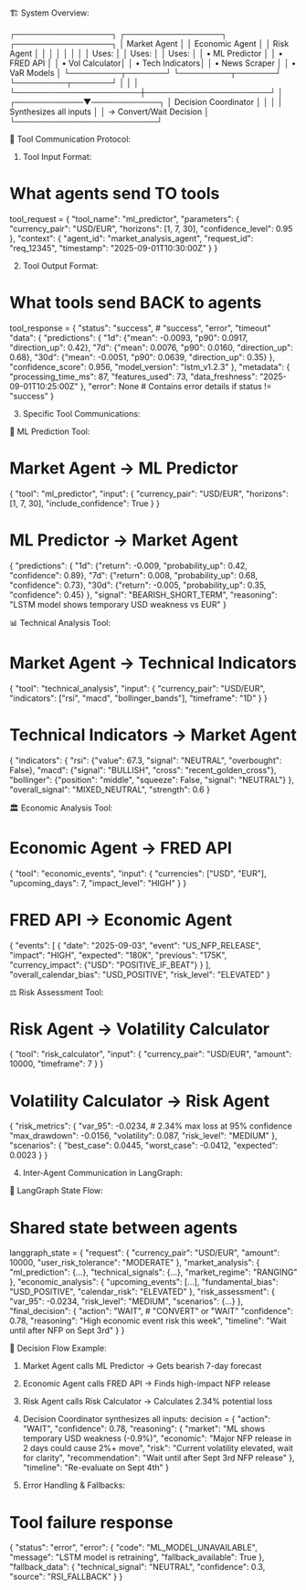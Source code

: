 
  🏗️ System Overview:

  ┌─────────────────┐    ┌─────────────────┐    ┌─────────────────┐
  │  Market Agent   │    │ Economic Agent  │    │ Risk Agent      │
  │                 │    │                 │    │                 │
  │ Uses:           │    │ Uses:           │    │ Uses:           │
  │ • ML Predictor  │    │ • FRED API      │    │ • Vol Calculator│
  │ • Tech Indicators│    │ • News Scraper  │    │ • VaR Models    │
  └─────────┬───────┘    └─────────┬───────┘    └─────────┬───────┘
            │                      │                      │
            └──────────────────────┼──────────────────────┘
                                   │
                      ┌────────────▼────────────┐
                      │ Decision Coordinator    │
                      │                         │
                      │ Synthesizes all inputs  │
                      │ → Convert/Wait Decision │
                      └─────────────────────────┘

  🔧 Tool Communication Protocol:

  1. Tool Input Format:

  # What agents send TO tools
  tool_request = {
      "tool_name": "ml_predictor",
      "parameters": {
          "currency_pair": "USD/EUR",
          "horizons": [1, 7, 30],
          "confidence_level": 0.95
      },
      "context": {
          "agent_id": "market_analysis_agent",
          "request_id": "req_12345",
          "timestamp": "2025-09-01T10:30:00Z"
      }
  }

  2. Tool Output Format:

  # What tools send BACK to agents
  tool_response = {
      "status": "success",  # "success", "error", "timeout"
      "data": {
          "predictions": {
              "1d": {"mean": -0.0093, "p90": 0.0917, "direction_up": 0.42},
              "7d": {"mean": 0.0076, "p90": 0.0160, "direction_up": 0.68},
              "30d": {"mean": -0.0051, "p90": 0.0639, "direction_up": 0.35}
          },
          "confidence_score": 0.956,
          "model_version": "lstm_v1.2.3"
      },
      "metadata": {
          "processing_time_ms": 87,
          "features_used": 73,
          "data_freshness": "2025-09-01T10:25:00Z"
      },
      "error": None  # Contains error details if status != "success"
  }

  3. Specific Tool Communications:

  🧠 ML Prediction Tool:

  # Market Agent → ML Predictor
  {
      "tool": "ml_predictor",
      "input": {
          "currency_pair": "USD/EUR",
          "horizons": [1, 7, 30],
          "include_confidence": True
      }
  }

  # ML Predictor → Market Agent
  {
      "predictions": {
          "1d": {"return": -0.009, "probability_up": 0.42, "confidence": 0.89},
          "7d": {"return": 0.008, "probability_up": 0.68, "confidence": 0.73},
          "30d": {"return": -0.005, "probability_up": 0.35, "confidence": 0.45}
      },
      "signal": "BEARISH_SHORT_TERM",
      "reasoning": "LSTM model shows temporary USD weakness vs EUR"
  }

  📊 Technical Analysis Tool:

  # Market Agent → Technical Indicators
  {
      "tool": "technical_analysis",
      "input": {
          "currency_pair": "USD/EUR",
          "indicators": ["rsi", "macd", "bollinger_bands"],
          "timeframe": "1D"
      }
  }

  # Technical Indicators → Market Agent
  {
      "indicators": {
          "rsi": {"value": 67.3, "signal": "NEUTRAL", "overbought": False},
          "macd": {"signal": "BULLISH", "cross": "recent_golden_cross"},
          "bollinger": {"position": "middle", "squeeze": False, "signal": "NEUTRAL"}
      },
      "overall_signal": "MIXED_NEUTRAL",
      "strength": 0.6
  }

  🏛️ Economic Analysis Tool:

  # Economic Agent → FRED API
  {
      "tool": "economic_events",
      "input": {
          "currencies": ["USD", "EUR"],
          "upcoming_days": 7,
          "impact_level": "HIGH"
      }
  }

  # FRED API → Economic Agent
  {
      "events": [
          {
              "date": "2025-09-03",
              "event": "US_NFP_RELEASE",
              "impact": "HIGH",
              "expected": "180K",
              "previous": "175K",
              "currency_impact": {"USD": "POSITIVE_IF_BEAT"}
          }
      ],
      "overall_calendar_bias": "USD_POSITIVE",
      "risk_level": "ELEVATED"
  }

  ⚖️ Risk Assessment Tool:

  # Risk Agent → Volatility Calculator
  {
      "tool": "risk_calculator",
      "input": {
          "currency_pair": "USD/EUR",
          "amount": 10000,
          "timeframe": 7
      }
  }

  # Volatility Calculator → Risk Agent
  {
      "risk_metrics": {
          "var_95": -0.0234,  # 2.34% max loss at 95% confidence
          "max_drawdown": -0.0156,
          "volatility": 0.087,
          "risk_level": "MEDIUM"
      },
      "scenarios": {
          "best_case": 0.0445,
          "worst_case": -0.0412,
          "expected": 0.0023
      }
  }

  4. Inter-Agent Communication in LangGraph:

  🔄 LangGraph State Flow:

  # Shared state between agents
  langgraph_state = {
      "request": {
          "currency_pair": "USD/EUR",
          "amount": 10000,
          "user_risk_tolerance": "MODERATE"
      },
      "market_analysis": {
          "ml_prediction": {...},
          "technical_signals": {...},
          "market_regime": "RANGING"
      },
      "economic_analysis": {
          "upcoming_events": [...],
          "fundamental_bias": "USD_POSITIVE",
          "calendar_risk": "ELEVATED"
      },
      "risk_assessment": {
          "var_95": -0.0234,
          "risk_level": "MEDIUM",
          "scenarios": {...}
      },
      "final_decision": {
          "action": "WAIT",  # "CONVERT" or "WAIT"
          "confidence": 0.78,
          "reasoning": "High economic event risk this week",
          "timeline": "Wait until after NFP on Sept 3rd"
      }
  }

  🎯 Decision Flow Example:

  1. Market Agent calls ML Predictor → Gets bearish 7-day forecast
  2. Economic Agent calls FRED API → Finds high-impact NFP release
  3. Risk Agent calls Risk Calculator → Calculates 2.34% potential loss
  4. Decision Coordinator synthesizes all inputs:
  decision = {
      "action": "WAIT",
      "confidence": 0.78,
      "reasoning": {
          "market": "ML shows temporary USD weakness (-0.9%)",
          "economic": "Major NFP release in 2 days could cause 2%+ move",
          "risk": "Current volatility elevated, wait for clarity",
          "recommendation": "Wait until after Sept 3rd NFP release"
      },
      "timeline": "Re-evaluate on Sept 4th"
  }

  5. Error Handling & Fallbacks:

  # Tool failure response
  {
      "status": "error",
      "error": {
          "code": "ML_MODEL_UNAVAILABLE",
          "message": "LSTM model is retraining",
          "fallback_available": True
      },
      "fallback_data": {
          "technical_signal": "NEUTRAL",
          "confidence": 0.3,
          "source": "RSI_FALLBACK"
      }
  }